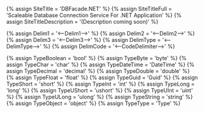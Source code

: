 {% assign SiteTitle = 'DBFacade.NET' %}
{% assign SiteTitleFull = 'Scaleable Database Connection Service For .NET Application' %}
{% assign SiteTitleDescription = '(Description coming soon)' %}

{% assign Delim1 = '<--Delim1-->' %}
{% assign Delim2 = '<--Delim2-->' %}
{% assign Delim3 = '<--Delim3-->' %}
{% assign DelimType = '<--DelimType-->' %}
{% assign DelimCode = '<--CodeDelimiter-->' %}


{% assign TypeBoolean = 'bool' %}
{% assign TypeByte = 'byte' %}
{% assign TypeChar = 'char' %}
{% assign TypeDateTime = 'DateTime' %}
{% assign TypeDecimal = 'decimal' %}
{% assign TypeDouble = 'double' %}
{% assign TypeFloat = 'float' %}
{% assign TypeGuid = 'Guid' %}
{% assign TypeShort = 'short' %}
{% assign TypeInt = 'int' %}
{% assign TypeLong = 'long' %}
{% assign TypeUShort = 'ushort' %}
{% assign TypeUInt = 'uint' %}
{% assign TypeULong = 'ulong' %}
{% assign TypeString = 'string' %}
{% assign TypeObject = 'object' %}
{% assign TypeType = 'Type' %}